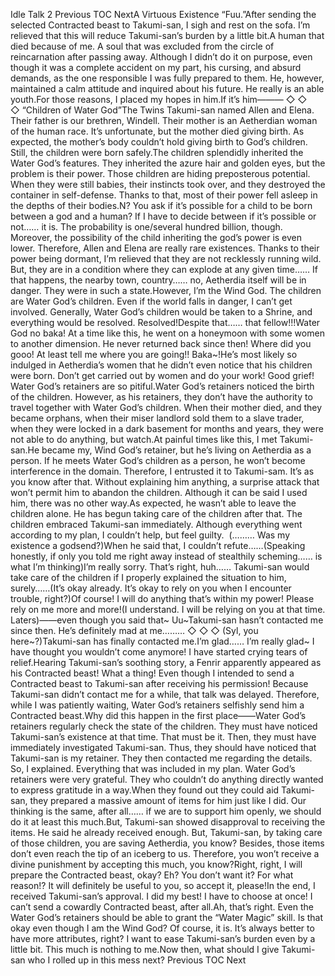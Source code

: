 Idle Talk 2 Previous TOC NextA Virtuous Existence “Fuu.”After sending the selected Contracted beast to Takumi-san, I sigh and rest on the sofa. I’m relieved that this will reduce Takumi-san’s burden by a little bit.A human that died because of me. A soul that was excluded from the circle of reincarnation after passing away. Although I didn’t do it on purpose, even though it was a complete accident on my part, his cursing, and absurd demands, as the one responsible I was fully prepared to them. He, however, maintained a calm attitude and inquired about his future. He really is an able youth.For those reasons, I placed my hopes in him.If it’s him――― ◇ ◇ ◇ “Children of Water God”The Twins Takumi-san named Allen and Elena. Their father is our brethren, Windell. Their mother is an Aetherdian woman of the human race. It’s unfortunate, but the mother died giving birth. As expected, the mother’s body couldn’t hold giving birth to God’s children. Still, the children were born safely.The children splendidly inherited the Water God’s features. They inherited the azure hair and golden eyes, but the problem is their power. Those children are hiding preposterous potential. When they were still babies, their instincts took over, and they destroyed the container in self-defense. Thanks to that, most of their power fell asleep in the depths of their bodies.N? You ask if it’s possible for a child to be born between a god and a human? If I have to decide between if it’s possible or not…… it is. The probability is one/several hundred billion, though. Moreover, the possibility of the child inheriting the god’s power is even lower. Therefore, Allen and Elena are really rare existences. Thanks to their power being dormant, I’m relieved that they are not recklessly running wild. But, they are in a condition where they can explode at any given time…… If that happens, the nearby town, country…… no, Aetherdia itself will be in danger. They were in such a state.However, I’m the Wind God. The children are Water God’s children. Even if the world falls in danger, I can’t get involved. Generally, Water God’s children would be taken to a Shrine, and everything would be resolved. Resolved!Despite that…… that fellow!!!Water God no baka! At a time like this, he went on a honeymoon with some women to another dimension. He never returned back since then! Where did you gooo! At least tell me where you are going!! Baka~!He’s most likely so indulged in Aetherdia’s women that he didn’t even notice that his children were born. Don’t get carried out by women and do your work! Good grief! Water God’s retainers are so pitiful.Water God’s retainers noticed the birth of the children. However, as his retainers, they don’t have the authority to travel together with Water God’s children. When their mother died, and they became orphans, when their miser landlord sold them to a slave trader, when they were locked in a dark basement for months and years, they were not able to do anything, but watch.At painful times like this, I met Takumi-san.He became my, Wind God’s retainer, but he’s living on Aetherdia as a person. If he meets Water God’s children as a person, he won’t become interference in the domain. Therefore, I entrusted it to Takumi-sam. It’s as you know after that. Without explaining him anything, a surprise attack that won’t permit him to abandon the children. Although it can be said I used him, there was no other way.As expected, he wasn’t able to leave the children alone. He has begun taking care of the children after that. The children embraced Takumi-san immediately. Although everything went according to my plan, I couldn’t help, but feel guilty.  (……… Was my existence a godsend?)When he said that, I couldn’t refute……(Speaking honestly, if only you told me right away instead of stealthily scheming…… is what I’m thinking)I’m really sorry. That’s right, huh…… Takumi-san would take care of the children if I properly explained the situation to him, surely……(It’s okay already. It’s okay to rely on you when I encounter trouble, right?)Of course! I will do anything that’s within my power! Please rely on me more and more!(I understand. I will be relying on you at that time. Laters)――even though you said that~ Uu~Takumi-san hasn’t contacted me since then. He’s definitely mad at me……… ◇ ◇ ◇ (Syl, you here~?)Takumi-san has finally contacted me.I’m glad…… I’m really glad~ I have thought you wouldn’t come anymore! I have started crying tears of relief.Hearing Takumi-san’s soothing story, a Fenrir apparently appeared as his Contracted beast! What a thing! Even though I intended to send a Contracted beast to Takumi-san after receiving his permission! Because Takumi-san didn’t contact me for a while, that talk was delayed. Therefore, while I was patiently waiting, Water God’s retainers selfishly send him a Contracted beast.Why did this happen in the first place――Water God’s retainers regularly check the state of the children. They must have noticed Takumi-san’s existence at that time. That must be it. Then, they must have immediately investigated Takumi-san. Thus, they should have noticed that Takumi-san is my retainer. They then contacted me regarding the details. So, I explained. Everything that was included in my plan. Water God’s retainers were very grateful. They who couldn’t do anything directly wanted to express gratitude in a way.When they found out they could aid Takumi-san, they prepared a massive amount of items for him just like I did. Our thinking is the same, after all…… if we are to support him openly, we should do it at least this much.But, Takumi-san showed disapproval to receiving the items. He said he already received enough. But, Takumi-san, by taking care of those children, you are saving Aetherdia, you know? Besides, those items don’t even reach the tip of an iceberg to us. Therefore, you won’t receive a divine punishment by accepting this much, you know?Right, right, I will prepare the Contracted beast, okay? Eh? You don’t want it? For what reason!? It will definitely be useful to you, so accept it, please!In the end, I received Takumi-san’s approval. I did my best! I have to choose at once! I can’t send a cowardly Contracted beast, after all.Ah, that’s right. Even the Water God’s retainers should be able to grant the “Water Magic” skill. Is that okay even though I am the Wind God? Of course, it is. It’s always better to have more attributes, right? I want to ease Takumi-san’s burden even by a little bit. This much is nothing to me.Now then, what should I give Takumi-san who I rolled up in this mess next? Previous TOC Next